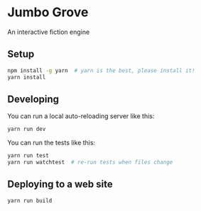 # Jumbo Grove
An interactive fiction engine

## Setup

```sh
npm install -g yarn  # yarn is the best, please install it!
yarn install
```

## Developing

You can run a local auto-reloading server like this:
```sh
yarn run dev
```

You can run the tests like this:
```sh
yarn run test
yarn run watchtest  # re-run tests when files change
```

## Deploying to a web site

```sh
yarn run build
```